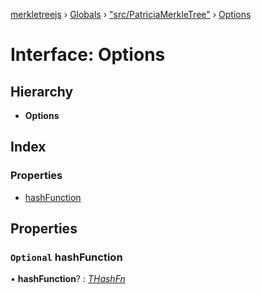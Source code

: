 [merkletreejs](../README.md) › [Globals](../globals.md) › ["src/PatriciaMerkleTree"](../modules/_src_patriciamerkletree_.md) › [Options](_src_patriciamerkletree_.options.md)

# Interface: Options

## Hierarchy

* **Options**

## Index

### Properties

* [hashFunction](_src_patriciamerkletree_.options.md#optional-hashfunction)

## Properties

### `Optional` hashFunction

• **hashFunction**? : *[THashFn](../modules/_src_patriciamerkletree_.md#thashfn)*
